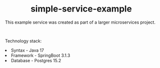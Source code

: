 <h1 align="center">simple-service-example</h1>

<p>This example service was created as part of a larger microservices project.</p>
<br>
<p>Technology stack:<p>
<li>Syntax - Java 17</li>
<li>Framework - SpringBoot 3.1.3</li>
<li>Database - Postgres 15.2</li>